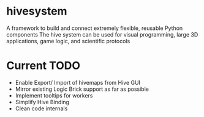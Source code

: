 hivesystem
==========

A framework to build and connect extremely flexible, reusable Python components The hive system can be used for visual programming, large 3D applications, game logic, and scientific protocols


Current TODO
============

  * Enable Export/ Import of hivemaps from Hive GUI
  * Mirror existing Logic Brick support as far as possible
  * Implement tooltips for workers
  * Simplify Hive Binding
  * Clean code internals
